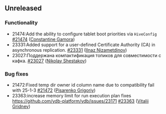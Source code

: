 ## Unreleased

### Functionality

* 21474:Add the ability to configure tablet boot priorities via `HiveConfig` [#21474](https://github.com/ydb-platform/ydb/pull/21474) ([Constantine Gamora](https://github.com/ya-ksgamora))
* 23331:Added support for a user-defined Certificate Authority (CA) in asynchronous replication. [#23331](https://github.com/ydb-platform/ydb/pull/23331) ([Ilnaz Nizametdinov](https://github.com/CyberROFL))
* 23027:Поддержана компактификация топиков для совместимости с кафка. [#23027](https://github.com/ydb-platform/ydb/pull/23027) ([Nikolay Shestakov](https://github.com/nshestakov))

### Bug fixes

* 21472:Fixed temp dir owner id column name due to compatibility fail with 25-1-3 [#21472](https://github.com/ydb-platform/ydb/pull/21472) ([Pisarenko Grigoriy](https://github.com/GrigoriyPA))
* 23363:increase memory limit for run execution plan
fixes https://github.com/ydb-platform/ydb/issues/23171 [#23363](https://github.com/ydb-platform/ydb/pull/23363) ([Vitalii Gridnev](https://github.com/gridnevvvit))

